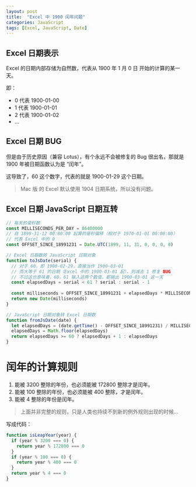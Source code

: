 ```yaml
---
layout: post
title:  "Excel 中 1900 闰年问题"
categories: JavaScript
tags: [Excel, JavaScript, Date]
---
```



## Excel 日期表示

Excel 的日期内部存储为自然数，代表从 1900 年 1 月 0 日 开始的计算的某一天。

即：
- 0 代表 1900-01-00 
- 1 代表 1900-01-01
- 2 代表 1900-01-02
- ...

## Excel 日期 BUG


但是由于历史原因（兼容 Lotus），有个永远不会被修复的 Bug 很出名，那就是 1900 年被日期函数认为是 “闰年”。

这导致了，60 这个数字，代表的就是 1900-01-29 这个日期。

> Mac 版 的 Excel 默认使用 1904 日期系统，所以没有问题。


## Excel 日期 JavaScript 日期互转

```js
// 每天的毫秒数
const MILLISECONDS_PER_DAY = 86400000
// 自 1899-31-12 00:00:00 起算的毫秒偏移（相对于 1970-01-01 00:00:00）
// 代表 Excel 中的 0
const OFFSET_SINCE_18991231 = Date.UTC(1899, 11, 31, 0, 0, 0, 0)

// Excel 日期数转 JavaScript 日期对象
function toJsDate(serial) {
  // 对于 60，即 1900-02-29，直接当作 1900-03-01
  // 而大等于 61 的日期（Excel 中的 1900-03-01 起），则减去 1 修复 BUG
  // 不过这也意味着，60，61 输入这两个数值，都输出 1900-03-01 这一天
  const elapsedDays = serial < 61 ? serial : serial - 1
  
  const milliseconds = OFFSET_SINCE_18991231 + elapsedDays * MILLISECONDS_PER_DAY
  return new Date(milliseconds)
}

// JavaScript 日期对象转 Excel 日期数
function fromJsDate(date) {
  let elapsedDays = (date.getTime() - OFFSET_SINCE_18991231) / MILLISECONDS_PER_DAY
  elapsedDays = Math.floor(elapsedDays)
  return elapsedDays >= 60 ? elapsedDays + 1 : elapsedDays
}

```


# 闰年的计算规则

1. 能被 3200 整除的年份，也必须能被 172800 整除才是闰年。
2. 能被 100 整除的年份，也必须能被 400 整除，才是闰年。
3. 能被 4 整除的年份是闰年。

> 上面并非完整的规则，只是人类也持续不到新的例外规则出现的时候…

写成代码：

```js
function isLeapYear(year) {
  if (year % 3200 === 0) {
    return year % 172800 === 0
  }
  if (year % 100 === 0) {
	return year % 400 === 0
  }
  return year % 4 === 0
}
```
